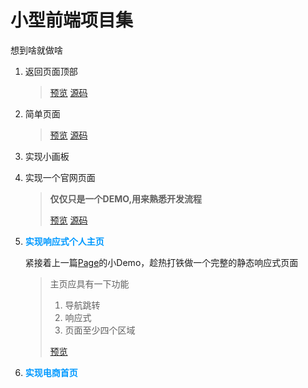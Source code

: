 #  小型前端项目集
想到啥就做啥
1. 返回页面顶部

   > [预览](https://tazbingor.github.io/small-front-end-project/test01-back-to-top/test.html)
   > [源码](https://github.com/tazbingor/small-front-end-project/blob/master/test01-back-to-top/test.html)

2. 简单页面

   >[预览](https://tazbingor.github.io/small-front-end-project/test02-simple-page/index.html)
   >[源码](https://github.com/tazbingor/small-front-end-project/blob/master/test02-simple-page/index.html)

3. 实现小画板
   
4. 实现一个官网页面
   > **仅仅只是一个DEMO,用来熟悉开发流程**
   > 
   > [预览](https://tazbingor.github.io/small-front-end-project/testXX-page/source/index.html)
   > [源码](https://github.com/tazbingor/small-front-end-project/blob/master/testXX-page/source/index.html)

5. **<font color=#0099ff face="微软雅黑">实现响应式个人主页</font>**

   紧接着上一篇[Page](https://tazbingor.github.io/small-front-end-project/test04-page/source/index.html)的小Demo，趁热打铁做一个完整的静态响应式页面
   >主页应具有一下功能
   >1. 导航跳转
   >2. 响应式
   >3. 页面至少四个区域
   >
   >
   > [预览](https://tazbingor.github.io/small-front-end-project/test05-page-plus/index.html)

6. **<font color=#0099ff face="微软雅黑">实现电商首页</font>**